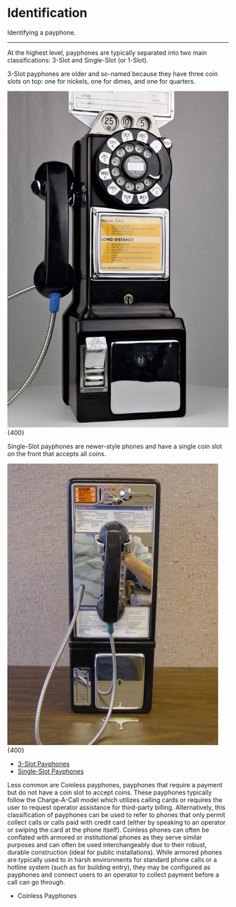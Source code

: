 
# Identification

Identifying a payphone.

---

At the highest level, payphones are typically separated into two main classifications: 3-Slot and Single-Slot (or 1-Slot). 

3-Slot payphones are older and so-named because they have three coin slots on top: one for nickels, one for dimes, and one for quarters. 

![A Western Electric 233, image via oldphoneworks.com](../img/identification/3-slot-payphones/western-electric-233-black.jpg){400}

Single-Slot payphones are newer-style phones and have a single coin slot on the front that accepts all coins.

![A Western Electric Fortress phone, image via pioneer-shoppe.com](../img/identification/single-slot-payphones/western-electric-fortress.gif){400}

- [3-Slot Payphones](3-slot-payphones.md)
- [Single-Slot Payphones](single-slot-payphones.md)

Less common are Coinless payphones, payphones that require a payment but do not have a coin slot to accept coins. These payphones typically follow the Charge-A-Call model which utilizes calling cards or requires the user to request operator assistance for third-party billing. Alternatively, this classification of payphones can be used to refer to phones that only permit collect calls or calls paid with credit card (either by speaking to an operator or swiping the card at the phone itself). Coinless phones can often be conflated with armored or institutional phones as they serve similar purposes and can often be used interchangeably due to their robust, durable construction (ideal for public installations). While armored phones are typically used to in harsh environments for standard phone calls or a hotline system (such as for building entry), they may be configured as payphones and connect users to an operator to collect payment before a call can go through.

- Coinless Payphones

